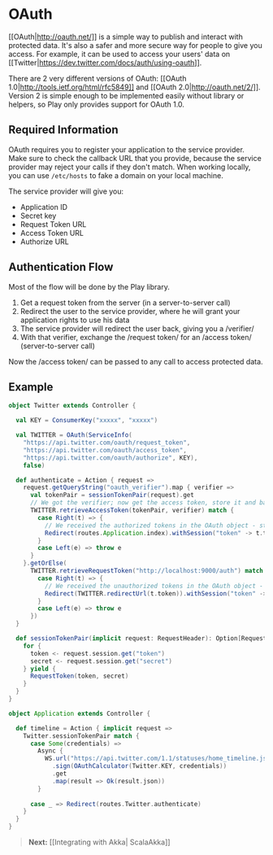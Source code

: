 # OAuth

[[OAuth|http://oauth.net/]] is a simple way to publish and interact with protected data. It's also a safer and more secure way for people to give you access. For example, it can be used to access your users' data on [[Twitter|https://dev.twitter.com/docs/auth/using-oauth]].

There are 2 very different versions of OAuth: [[OAuth 1.0|http://tools.ietf.org/html/rfc5849]] and [[OAuth 2.0|http://oauth.net/2/]]. Version 2 is simple enough to be implemented easily without library or helpers, so Play only provides support for OAuth 1.0.

## Required Information

OAuth requires you to register your application to the service provider. Make sure to check the callback URL that you provide, because the service provider may reject your calls if they don't match. When working locally, you can use `/etc/hosts` to fake a domain on your local machine.

The service provider will give you:

* Application ID
* Secret key
* Request Token URL
* Access Token URL
* Authorize URL

## Authentication Flow

Most of the flow will be done by the Play library.

1. Get a request token from the server (in a server-to-server call)
2. Redirect the user to the service provider, where he will grant your application rights to use his data
3. The service provider will redirect the user back, giving you a /verifier/
4. With that verifier, exchange the /request token/ for an /access token/ (server-to-server call)

Now the /access token/ can be passed to any call to access protected data.

## Example

```scala
object Twitter extends Controller {

  val KEY = ConsumerKey("xxxxx", "xxxxx")

  val TWITTER = OAuth(ServiceInfo(
    "https://api.twitter.com/oauth/request_token",
    "https://api.twitter.com/oauth/access_token",
    "https://api.twitter.com/oauth/authorize", KEY),
    false)

  def authenticate = Action { request =>
    request.getQueryString("oauth_verifier").map { verifier =>
      val tokenPair = sessionTokenPair(request).get
      // We got the verifier; now get the access token, store it and back to index
      TWITTER.retrieveAccessToken(tokenPair, verifier) match {
        case Right(t) => {
          // We received the authorized tokens in the OAuth object - store it before we proceed
          Redirect(routes.Application.index).withSession("token" -> t.token, "secret" -> t.secret)
        }
        case Left(e) => throw e
      }
    }.getOrElse(
      TWITTER.retrieveRequestToken("http://localhost:9000/auth") match {
        case Right(t) => {
          // We received the unauthorized tokens in the OAuth object - store it before we proceed
          Redirect(TWITTER.redirectUrl(t.token)).withSession("token" -> t.token, "secret" -> t.secret)
        }
        case Left(e) => throw e
      })
  }

  def sessionTokenPair(implicit request: RequestHeader): Option[RequestToken] = {
    for {
      token <- request.session.get("token")
      secret <- request.session.get("secret")
    } yield {
      RequestToken(token, secret)
    }
  }
}
```

```scala
object Application extends Controller {

  def timeline = Action { implicit request =>
    Twitter.sessionTokenPair match {
      case Some(credentials) =>
        Async {
          WS.url("https://api.twitter.com/1.1/statuses/home_timeline.json")
            .sign(OAuthCalculator(Twitter.KEY, credentials))
            .get
            .map(result => Ok(result.json))
        }
      
      case _ => Redirect(routes.Twitter.authenticate)
    }
  }
}
```

> **Next:** [[Integrating with Akka| ScalaAkka]]